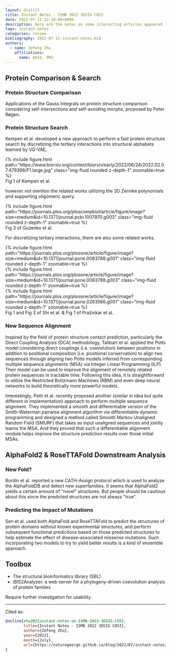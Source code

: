 ```yaml
---
layout: distill
title: Instant Notes - ISMB 2022 3DSIG COSI
date: 2022-07-11 12:18:00+0800
description: Here are the notes on some interesting articles appeared in the ISMB 2022's 3DSIG COSI, as well as related works on the same topic.
tags: instant-notes
categories: review
bibliography: 2022-07-11-instant-notes.bib
authors:
  - name: Zefeng Zhu
    affiliations:
      name: AAIS, PKU
---
```


## Protein Comparison & Search

### Protein Structure Comparison

Applications of the Gauss Integrals on protein structure comparison considering self-intersections and self-avoiding morphs, proposed by Peter Røgen<d-cite key="PR2021"></d-cite><d-cite key="PR2003"></d-cite>.

### Protein Structure Search

Kempen et al. developed a new approach to perform a fast protein structure search by discretizing the tertiary interactions into structural alphabets learned by VQ-VAE<d-cite key="vanKempen2022"></d-cite>,

<div class="row">
    <div class="col-sm mt-3 mt-md-0">
        {% include figure.html path="https://www.biorxiv.org/content/biorxiv/early/2022/06/24/2022.02.07.479398/F1.large.jpg" class="img-fluid rounded z-depth-1" zoomable=true %}
    </div>
</div>
<div class="caption">
    Fig 1 of Kempen et al.
</div>

however not mention the related works utilizing the 3D Zernike polynomials and supporting oligomeric query<d-cite key="Guzenko2020"></d-cite>.

<div class="row">
    <div class="col-sm mt-3 mt-md-0">
        {% include figure.html path="https://journals.plos.org/ploscompbiol/article/figure/image?size=medium&id=10.1371/journal.pcbi.1007970.g003" class="img-fluid rounded z-depth-1" zoomable=true %}
    </div>
</div>
<div class="caption">
    Fig 3 of Guzenko et al.
</div>

For discretizing tertiary interactions, there are also some related works<d-cite key="Shi2014"></d-cite><d-cite key="Jure2022"></d-cite>.

<div class="row mt-3">
    <div class="col-sm mt-3 mt-md-0">
        {% include figure.html path="https://journals.plos.org/plosone/article/figure/image?size=medium&id=10.1371/journal.pone.0083788.g001" class="img-fluid rounded z-depth-1" zoomable=true %}
    </div>
    <div class="col-sm mt-3 mt-md-0">
        {% include figure.html path="https://journals.plos.org/plosone/article/figure/image?size=medium&id=10.1371/journal.pone.0083788.g003" class="img-fluid rounded z-depth-1" zoomable=true %}
    </div>
    <div class="col-sm mt-3 mt-md-0">
        {% include figure.html path="https://journals.plos.org/plosone/article/figure/image?size=medium&id=10.1371/journal.pone.0263566.g001" class="img-fluid rounded z-depth-1" zoomable=true %}
    </div>
</div>
<div class="caption">
    Fig 1 and Fig 3 of Shi et al. & Fig 1 of Pražnikar et al.
</div>

### New Sequence Alignment

Inspired by the field of protein structure contact prediction, particularly the Direct Coupling Analysis (DCA) methodology, Talibart et al. applied the Potts model considering direct couplings (i.e. coevolution) between positions in addition to positional composition (i.e. positional conservation) to align two sequences through aligning two Potts models inferred from corresponding multiple sequence alignments (MSA) via Integer Linear Programming (ILP)<d-cite key="Talibart2021"></d-cite>. Their model can be used to improve the alignment of remotely related protein sequences in tractable time. Following this idea, it is straightforward to utilize the Restricted Boltzmann Machines (RBM)<d-cite key="Monasson2019"></d-cite> and even deep neural networks to build theoretically more powerful models.

Interestingly, Petti et al. recently proposed another (similar in idea but quite different in implementation) approach to perform multiple sequence alignment<d-cite key="Petti2021"></d-cite>. They implemented a smooth and differentiable version of the Smith-Waterman pairwise alignment algorithm via differentiable dynamic programming and designed a method called Smooth Markov Unaligned Random Field (SMURF) that takes as input unaligned sequences and jointly learns the MSA. And they proved that such a differentiable alignment module helps improve the structure prediction results over those initial MSAs.

## AlphaFold2 & RoseTTAFold Downstream Analysis

### New Fold?

Bordin et al. reported a new CATH-Assign protocol which is used to analyze the AlphaFoldDB and detect new superfamilies<d-cite key="Bordin2022"></d-cite>. It seems that AlphaFold2 yields a certain amount of "novel" structures. But people should be cautious about this since the predicted structures are not always "true".

### Predicting the Impact of Mutations

Sen et al. used both AlphaFold and RoseTTAFold to predict the structures of protein domains without known experimental structures, and perform subsequent functional predictions based on those predicted structures to help estimate the effect of disease-associated missense mutations<d-cite key="Sen2022"></d-cite>. Such incorporating two models to try to yield better results is a kind of ensemble approach.

## Toolbox

* The structural bioinformatics library (SBL)<d-cite key="Cazals2016"></d-cite>
* iBIS2Analyzer: a web server for a phylogeny-driven coevolution analysis of protein families<d-cite key="Oteri2022"></d-cite>

Require further investigation for usability.

***

Cited as:

```bibtex
@online{zhu2022instant-notes-on-ISMB-2022-3DSIG-COSI,
        title={Instant Notes - ISMB 2022 3DSIG COSI},
        author={Zefeng Zhu},
        year={2022},
        month={July},
        url={https://naturegeorge.github.io/blog/2022/07/instant-notes/},
}
```
